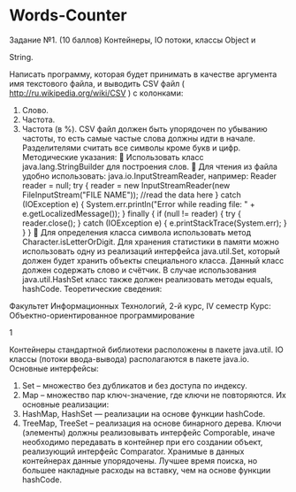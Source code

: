 # Words-Counter

Задание №1. (10 баллов) Контейнеры, IO потоки, классы Object и

String.

Написать программу, которая будет принимать в качестве аргумента имя текстового файла,
и выводить CSV файл ( http://ru.wikipedia.org/wiki/CSV ) с колонками:
1. Слово.
2. Частота.
3. Частота (в %).
CSV файл должен быть упорядочен по убыванию частоты, то есть самые частые слова
должны идти в начале. Разделителями считать все символы кроме букв и цифр.
Методические указания:
 Использовать класс java.lang.StringBuilder для построения слов.
 Для чтения из файла удобно использовать: java.io.InputStreamReader, например:
Reader reader = null;
try
{
reader = new InputStreamReader(new FileInputStream(&quot;FILE NAME&quot;));
//read the data here
}
catch (IOException e)
{
System.err.println(&quot;Error while reading file: &quot; + e.getLocalizedMessage());
}
finally
{
if (null != reader)
{
try
{
reader.close();
}
catch (IOException e)
{
e.printStackTrace(System.err);
}
}
}
 Для определения класса символа использовать метод Character.isLetterOrDigit. Для
хранения статистики в памяти можно использовать одну из реализаций интерфейса
java.util.Set, который должен будет хранить объекты специального класса. Данный
класс должен содержать слово и счётчик. В случае использования java.util.HashSet
класс также должен реализовать методы equals, hashCode.
Теоретические сведения:

Факультет Информационных Технологий, 2-й курс, IV семестр
Курс: Объектно-ориентированное программирование

1

Контейнеры стандартной библиотеки расположены в пакете java.util. IO классы (потоки
ввода-вывода) располагаются в пакете java.io.
Основные интерфейсы:
1. Set – множество без дубликатов и без доступа по индексу.
2. Map – множество пар ключ-значение, где ключи не повторяются.
Их основные реализации:
1. HashMap, HashSet — реализации на основе функции hashCode.
2. TreeMap, TreeSet – реализация на основе бинарного дерева. Ключи (элементы)
должны реализовывать интерфейс Comporable, иначе необходимо передавать в
контейнер при его создании объект, реализующий интерфейс Comparator.
Хранимые в данных контейнерах данные упорядочены. Лучшее время поиска, но
большее накладные расходы на вставку, чем на основе функции hashCode.
